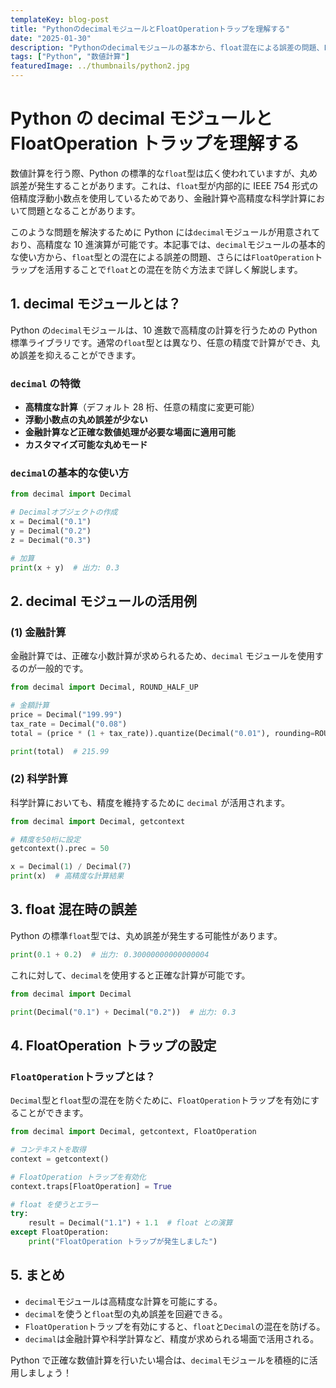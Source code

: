 ```yaml
---
templateKey: blog-post
title: "PythonのdecimalモジュールとFloatOperationトラップを理解する"
date: "2025-01-30"
description: "Pythonのdecimalモジュールの基本から、float混在による誤差の問題、FloatOperationトラップの活用方法まで詳しく解説します。金融計算や科学計算におけるdecimalの有用性を理解しましょう。"
tags: ["Python", "数値計算"]
featuredImage: ../thumbnails/python2.jpg
---
```


# Python の decimal モジュールと FloatOperation トラップを理解する

数値計算を行う際、Python の標準的な`float`型は広く使われていますが、丸め誤差が発生することがあります。これは、`float`型が内部的に IEEE 754 形式の倍精度浮動小数点を使用しているためであり、金融計算や高精度な科学計算において問題となることがあります。

このような問題を解決するために Python には`decimal`モジュールが用意されており、高精度な 10 進演算が可能です。本記事では、`decimal`モジュールの基本的な使い方から、`float`型との混在による誤差の問題、さらには`FloatOperation`トラップを活用することで`float`との混在を防ぐ方法まで詳しく解説します。

## 1. decimal モジュールとは？

Python の`decimal`モジュールは、10 進数で高精度の計算を行うための Python 標準ライブラリです。通常の`float`型とは異なり、任意の精度で計算ができ、丸め誤差を抑えることができます。

### `decimal` の特徴

- **高精度な計算**（デフォルト 28 桁、任意の精度に変更可能）
- **浮動小数点の丸め誤差が少ない**
- **金融計算など正確な数値処理が必要な場面に適用可能**
- **カスタマイズ可能な丸めモード**

### `decimal`の基本的な使い方

```python
from decimal import Decimal

# Decimalオブジェクトの作成
x = Decimal("0.1")
y = Decimal("0.2")
z = Decimal("0.3")

# 加算
print(x + y)  # 出力: 0.3
```

## 2. decimal モジュールの活用例

### (1) 金融計算

金融計算では、正確な小数計算が求められるため、`decimal` モジュールを使用するのが一般的です。

```python
from decimal import Decimal, ROUND_HALF_UP

# 金額計算
price = Decimal("199.99")
tax_rate = Decimal("0.08")
total = (price * (1 + tax_rate)).quantize(Decimal("0.01"), rounding=ROUND_HALF_UP)

print(total)  # 215.99
```

### (2) 科学計算

科学計算においても、精度を維持するために `decimal` が活用されます。

```python
from decimal import Decimal, getcontext

# 精度を50桁に設定
getcontext().prec = 50

x = Decimal(1) / Decimal(7)
print(x)  # 高精度な計算結果
```

## 3. float 混在時の誤差

Python の標準`float`型では、丸め誤差が発生する可能性があります。

```python
print(0.1 + 0.2)  # 出力: 0.30000000000000004
```

これに対して、`decimal`を使用すると正確な計算が可能です。

```python
from decimal import Decimal

print(Decimal("0.1") + Decimal("0.2"))  # 出力: 0.3
```

## 4. FloatOperation トラップの設定

### `FloatOperation`トラップとは？

`Decimal`型と`float`型の混在を防ぐために、`FloatOperation`トラップを有効にすることができます。

```python
from decimal import Decimal, getcontext, FloatOperation

# コンテキストを取得
context = getcontext()

# FloatOperation トラップを有効化
context.traps[FloatOperation] = True

# float を使うとエラー
try:
    result = Decimal("1.1") + 1.1  # float との演算
except FloatOperation:
    print("FloatOperation トラップが発生しました")
```

## 5. まとめ

- `decimal`モジュールは高精度な計算を可能にする。
- `decimal`を使うと`float`型の丸め誤差を回避できる。
- `FloatOperation`トラップを有効にすると、`float`と`Decimal`の混在を防げる。
- `decimal`は金融計算や科学計算など、精度が求められる場面で活用される。

Python で正確な数値計算を行いたい場合は、`decimal`モジュールを積極的に活用しましょう！
